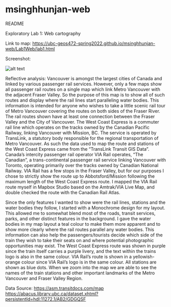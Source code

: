 # msinghhunjan-web
README 


Exploratory Lab 1: Web cartography


Link to map: https://ubc-geos472-spring2022.github.io/msinghhunjan-web/Lab1Web/lab1.html

Screenshot:

![alt text](https://github.com/UBC-GEOS472-Spring2022/msinghhunjan-web/blob/gh-pages/Lab1Web/screenshot.png "Screenshot of Metro Vancouver Passenger Rail Map")

Reflective analysis: Vancouver is amongst the largest cities of Canada and linked by various passenger rail services. However, only a few maps show all passenger rail routes on
a single map which link Metro Vancouver with the adjacent Fraser Valley. So the purpose of this map is to show all of such routes and display where the rail lines start 
paralleling water bodies. This information is intended for anyone who wishes to take a little scenic rail tour of Metro Vancouver covering the routes on both sides of the Fraser 
River. The rail routes shown have at least one connection between the Fraser Valley and the City of Vancouver. The West Coast Express is a commuter rail line which operates on 
the tracks owned by the Canadian Pacific Railway, linking Vancouver with Mission, BC. The service is operated by TransLink, a statutory body responsible for the regional 
transportation of Metro Vancouver. As such the data used to map the route and stations of the West Coast Express came from the “TransLink Transit GIS Data”. Canada’s intercity
passenger rail operator VIA Rail operates, “The Canadian”, a trans-continental passenger rail service linking Vancouver with Toronto, operating primarily over the tracks owned 
by Canadian National Railway. VIA Rail has a few stops in the Fraser Valley, but for our purposes I chose to strictly show the route up to Abbotsford/Mission following the 
maximum length of the West Coast Express route. I mapped the VIA Rail route myself in Mapbox Studio based on the Amtrak/VIA Live Map, and double checked the route with the 
Canadian Rail Atlas.


Since the only features I wanted to show were the rail lines, stations and the water bodies they follow, I started with a Monochrome design for my layout. 
This allowed me to somewhat blend most of the roads, transit services, parks, and other distinct features in the background. I gave the water bodies in my map layout a teal colour
to make them more apparent and to show more clearly where the rail routes parallel any water bodies. This information can also help the passengers/tourists decide which side of 
the train they wish to take their seats on and where potential photographic opportunities may exist. The West Coast Express route was shown in purple since the train itself 
carries a purple livery, and the text within the trains logo is also in the same colour. VIA Rail’s route is shown in a yellowish-orange colour since VIA Rail’s logo is in the 
same colour. All stations are shown as blue dots. When we zoom into the map we are able to see the names of the train stations and other important landmarks of the Metro Vancouver
and Fraser Valley Region.

Data Source: 
https://asm.transitdocs.com/map 
https://abacus.library.ubc.ca/dataset.xhtml?persistentId=hdl:11272.1/AB2/GDGQSF
